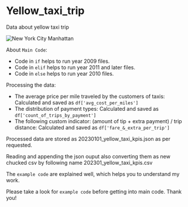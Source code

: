 # Yellow_taxi_trip
Data about yellow taxi trip

![New York City Manhattan](https://github.com/anand-lab-172/Yellow_taxi_trip/assets/74824247/9ff03536-23a4-4dd7-b73a-38da61780777)

About ```Main Code```:

* Code in ```if``` helps to run year 2009 files.
* Code in ```elif``` helps to run year 2011 and later files.
* Code in ```else``` helps to run year 2010 files.


Processing the data:

* The average price per mile traveled by the customers of taxis: Calculated and saved as ```df['avg_cost_per_miles']```
* The distribution of payment types: Calculated and saved as ```df['count_of_trips_by_payment']```
* The following custom indicator: (amount of tip + extra payment) / trip distance: Calculated and saved as ```df['fare_&_extra_per_trip']```

Processed data are stored as 20230101_yellow_taxi_kpis.json as per requested.

Reading and appending the json ouput also converting them as new chucked csv by following name 202301_yellow_taxi_kpis.csv

The ```example code``` are explained well, which helps you to understand my work. 

Please take a look for ```example code``` before getting into main code. Thank you!

